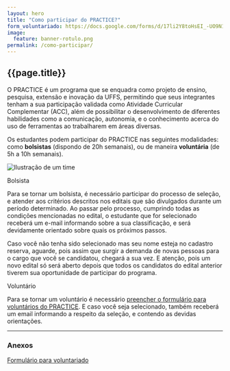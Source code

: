 ```yaml
---
layout: hero
title: "Como participar do PRACTICE?"
form_voluntariado: https://docs.google.com/forms/d/17li2Y8toHsEI_-UO9N1aQmV4b4Ls0ejDbZAbMgp9n1I/edit
image:
  feature: banner-rotulo.png
permalink: /como-participar/
---
```


<section class="fdb-block">
    <div class="container">
        <div class="row align-items-center pt-2">
            <div class="col-9">
                <h1 class="pt-3 pb-4">{{page.title}}</h1>
                <p class="lead">O PRACTICE é um programa que se enquadra como projeto de ensino, pesquisa, extensão e inovação da UFFS, permitindo que seus integrantes tenham a sua participação validada como Atividade Curricular Complementar (ACC), além de possibilitar o desenvolvimento de diferentes habilidades como a comunicação, autonomia, e o conhecimento acerca do uso de ferramentas ao trabalharem em áreas diversas. </p>
                <p class="lead">Os estudantes podem participar do PRACTICE nas seguintes modalidades: como <strong>bolsistas</strong> (dispondo de 20h semanais), ou de maneira <strong>voluntária</strong> (de 5h a 10h semanais). </p>
            </div>
            <div class="col-3 mt-6">
                <img src="/images/illustrations/undraw_team_spirit_re_yl1v.svg" title="Ilustração de um time" />
            </div>
        </div>
        <div class="row align-items-center pt-2">
            <div class="col-9">
                <p class="font-medium mt-5">Bolsista</p>
                <p class="lead">Para se tornar um bolsista, é necessário participar do processo de seleção, e atender aos critérios descritos nos editais que são divulgados durante um período determinado. Ao passar pelo processo, cumprindo todas as condições mencionadas no edital, o estudante que for selecionado receberá um e-mail informando sobre a sua classificação, e será devidamente orientado sobre quais os próximos passos. </p>
                <p class="lead">Caso você não tenha sido selecionado mas seu nome esteja no cadastro reserva, aguarde, pois assim que surgir a demanda de novas pessoas para o cargo que você se candidatou, chegará a sua vez. E atenção, pois um novo edital só será aberto depois que todos os candidatos do edital anterior tiverem sua oportunidade de participar do programa. </p>
                <p class="font-medium mt-5">Voluntário</p>
                <p class="lead">Para se tornar um voluntário é necessário <a target="_blank" href="{{page.form_voluntariado}}">preencher o formulário para voluntários do PRACTICE</a>. E caso você seja selecionado, também receberá um email informando a respeito da seleção, e contendo as devidas orientações. </p>
            </div>
        </div>
    </div>
</section>

---
### Anexos
[Formulário para voluntariado]({{page.form_voluntariado}})

